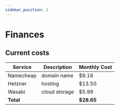 ```yaml
---
sidebar_position: 2
---
```


# Finances

## Current costs

| Service   | Description   | Monthly Cost |
|-----------|---------------|--------------|
| Namecheap | domain name   | $9.16        |
| Hetzner   | hosting       | $13.50       |
| Wasabi    | cloud storage | $5.99        |
| **Total** |               | **$28.65**   |